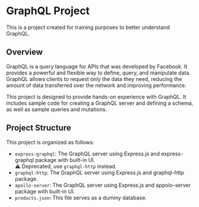 # GraphQL Project

This is a project created for training purposes to better understand GraphQL.

## Overview

GraphQL is a query language for APIs that was developed by Facebook. It provides a powerful and flexible way to define, query, and manipulate data. GraphQL allows clients to request only the data they need, reducing the amount of data transferred over the network and improving performance.

This project is designed to provide hands-on experience with GraphQL. It includes sample code for creating a GraphQL server and defining a schema, as well as sample queries and mutations.

## Project Structure

This project is organized as follows:

- `express-graphql`: The GraphQL server using Express.js and express-graphql package with built-in UI. <br/> ⚠️ Deprecated, use `graphql-http` instead.
- `graphql-http`: The GraphQL server using Express.js and graphql-http package.
- `apollo-server`: The GraphQL server using Express.js and appolo-server package with built-in UI.
- `products.json`: This file serves as a dummy database.


